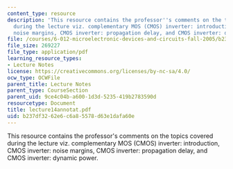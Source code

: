 ```yaml
---
content_type: resource
description: 'This resource contains the professor''s comments on the topics covered
  during the lecture viz. complementary MOS (CMOS) inverter: introduction, CMOS inverter:
  noise margins, CMOS inverter: propagation delay, and CMOS inverter: dynamic power.'
file: /courses/6-012-microelectronic-devices-and-circuits-fall-2005/b237df3262e6c6a85578d63e1dafa60e_lecture14annotat.pdf
file_size: 269227
file_type: application/pdf
learning_resource_types:
- Lecture Notes
license: https://creativecommons.org/licenses/by-nc-sa/4.0/
ocw_type: OCWFile
parent_title: Lecture Notes
parent_type: CourseSection
parent_uid: 9ce4c04b-a600-1d3d-5235-419b2783590d
resourcetype: Document
title: lecture14annotat.pdf
uid: b237df32-62e6-c6a8-5578-d63e1dafa60e
---
```

This resource contains the professor's comments on the topics covered during the lecture viz. complementary MOS (CMOS) inverter: introduction, CMOS inverter: noise margins, CMOS inverter: propagation delay, and CMOS inverter: dynamic power.